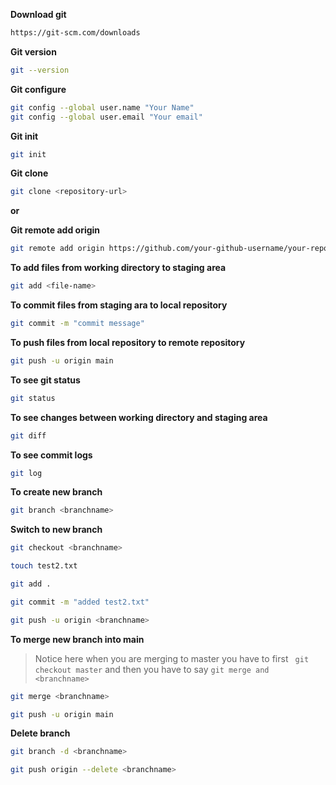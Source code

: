 

**Download git**
```bash
https://git-scm.com/downloads
```


**Git version**
```bash
git --version
```


**Git configure**
```bash
git config --global user.name "Your Name"
git config --global user.email "Your email"
```



**Git init**
```bash
git init
```

**Git clone**
```bash
git clone <repository-url>
```

**or** 

**Git remote add origin**
```bash
git remote add origin https://github.com/your-github-username/your-repo-name.git
```



**To add files from working directory to staging area**
```bash 
git add <file-name>
```

**To commit files from staging ara to local repository**
```bash
git commit -m "commit message"
```

**To push files from local repository to remote repository**
```bash
git push -u origin main
```




**To see git status**
```bash
git status
```


**To see changes between working directory and staging area**
```bash
git diff
```


**To see commit logs**
```bash
git log
```


**To create new branch**
```bash
git branch <branchname>
```

**Switch to new branch**
```bash
git checkout <branchname>
```
```bash
touch test2.txt
```
```bash
git add .
```
```bash
git commit -m "added test2.txt"
```
```bash
git push -u origin <branchname>
```


**To merge new branch into main**

> Notice here when you are merging to master you have to first ` git checkout master` and then you have to say `git merge and <branchname>` 

```bash
git merge <branchname>
```
```bash
git push -u origin main
```


**Delete branch**
```bash
git branch -d <branchname>
```
```bash
git push origin --delete <branchname>
```










